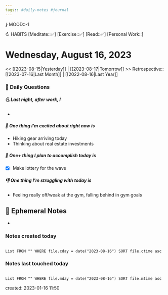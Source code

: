 ```yaml
---
tags:: #daily-notes #journal
---
```


⨑ MOOD::-1

↻ HABITS
[Meditate::✅]
[Exercise::✅]
[Read::✅]
[Personal Work::]

# Wednesday, August 16, 2023

\<\< [[2023-08-15|Yesterday]] | [[2023-08-17|Tomorrow]] >>
Retrospective:: [[2023-07-16|Last Month]] | [[2022-08-16|Last Year]]

### 📅 Daily Questions

##### 🌜 Last night, after work, I

-

##### 🙌 One thing I'm excited about right now is

- Hiking gear arriving today
- Thinking about real estate investments

##### 🚀 One+ thing I plan to accomplish today is

- [x] Make lottery for the wave

##### 👎 One thing I'm struggling with today is

- Feeling really off/weak at the gym, falling behind in gym goals

## 📝 Ephemeral Notes

-

### Notes created today

```dataview

List FROM "" WHERE file.cday = date("2023-08-16") SORT file.ctime asc

```

### Notes last touched today

```dataview

List FROM "" WHERE file.mday = date("2023-08-16") SORT file.mtime asc

```

created: 2023-01-16 11:50

